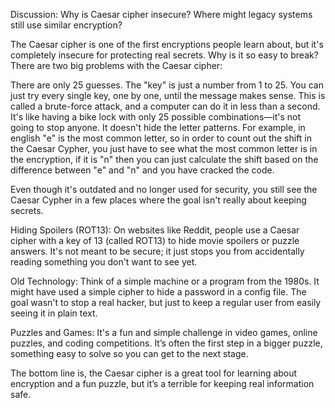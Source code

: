 Discussion: Why is Caesar cipher insecure? Where might legacy systems still use
similar encryption?

The Caesar cipher is one of the first encryptions people learn about, but it's completely insecure for protecting real secrets. Why is it so easy to break?
There are two big problems with the Caesar cipher:

There are only 25 guesses. The "key" is just a number from 1 to 25. You can just try every single key, one by one, until the message makes sense. This is called a brute-force attack, 
and a computer can do it in less than a second. It's like having a bike lock with only 25 possible combinations—it's not going to stop anyone.
It doesn't hide the letter patterns. For example, in english "e" is the most common letter, so in order to count out the shift in the Caesar Cypher, you just have to see what the most
common letter is in the encryption, if it is "n" then you can just calculate the shift based on the difference between "e" and "n" and you have cracked the code.

Even though it's outdated and no longer used for security, you still see the Caesar Cypher in a few places where the goal isn't really about keeping secrets.

Hiding Spoilers (ROT13): On websites like Reddit, people use a Caesar cipher with a key of 13 (called ROT13) to hide movie spoilers or puzzle answers. 
It's not meant to be secure; it just stops you from accidentally reading something you don't want to see yet.

Old Technology: Think of a simple machine or a program from the 1980s. It might have used a simple cipher to hide a password in a config file. 
The goal wasn't to stop a real hacker, but just to keep a regular user from easily seeing it in plain text.

Puzzles and Games: It's a fun and simple challenge in video games, online puzzles, and coding competitions. 
It’s often the first step in a bigger puzzle, something easy to solve so you can get to the next stage.

The bottom line is, the Caesar cipher is a great tool for learning about encryption and a fun puzzle, but it’s a terrible for keeping real information safe.
